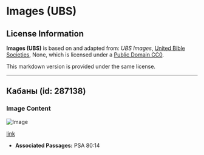 # Images (UBS)

## License Information

**Images (UBS)** is based on and adapted from: _UBS Images_, [United Bible Societies](https://unitedbiblesocieties.org/), None, which is licensed under a [Public Domain CC0](https://creativecommons.org/public-domain/cc0/).

This markdown version is provided under the same license.



--------------------------------

## Кабаны (id: 287138)

### Image Content

![Image](https://cdn.aquifer.bible/aquifer-content/resources/Media/WEB-0079_boars.jpg)

[link](https://cdn.aquifer.bible/aquifer-content/resources/Media/WEB-0079_boars.jpg)

* **Associated Passages:** PSA 80:14

